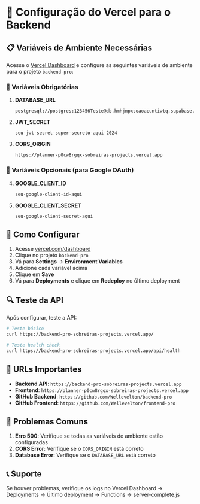 # 🚀 Configuração do Vercel para o Backend

## 📋 Variáveis de Ambiente Necessárias

Acesse o [Vercel Dashboard](https://vercel.com/dashboard) e configure as seguintes variáveis de ambiente para o projeto `backend-pro`:

### 🔧 Variáveis Obrigatórias

1. **DATABASE_URL**
   ```
   postgresql://postgres:123456Teste@db.hmhjmpxsoaoacuntiwtq.supabase.co:5432/postgres
   ```

2. **JWT_SECRET**
   ```
   seu-jwt-secret-super-secreto-aqui-2024
   ```

3. **CORS_ORIGIN**
   ```
   https://planner-p0cw8rgqx-sobreiras-projects.vercel.app
   ```

### 🔧 Variáveis Opcionais (para Google OAuth)

4. **GOOGLE_CLIENT_ID**
   ```
   seu-google-client-id-aqui
   ```

5. **GOOGLE_CLIENT_SECRET**
   ```
   seu-google-client-secret-aqui
   ```

## 📝 Como Configurar

1. Acesse [vercel.com/dashboard](https://vercel.com/dashboard)
2. Clique no projeto `backend-pro`
3. Vá para **Settings** → **Environment Variables**
4. Adicione cada variável acima
5. Clique em **Save**
6. Vá para **Deployments** e clique em **Redeploy** no último deployment

## 🔍 Teste da API

Após configurar, teste a API:

```bash
# Teste básico
curl https://backend-pro-sobreiras-projects.vercel.app/

# Teste health check
curl https://backend-pro-sobreiras-projects.vercel.app/api/health
```

## 🎯 URLs Importantes

- **Backend API**: `https://backend-pro-sobreiras-projects.vercel.app`
- **Frontend**: `https://planner-p0cw8rgqx-sobreiras-projects.vercel.app`
- **GitHub Backend**: `https://github.com/Wellevelton/backend-pro`
- **GitHub Frontend**: `https://github.com/Wellevelton/frontend-pro`

## 🚨 Problemas Comuns

1. **Erro 500**: Verifique se todas as variáveis de ambiente estão configuradas
2. **CORS Error**: Verifique se o `CORS_ORIGIN` está correto
3. **Database Error**: Verifique se o `DATABASE_URL` está correto

## 📞 Suporte

Se houver problemas, verifique os logs no Vercel Dashboard → Deployments → Último deployment → Functions → server-complete.js

